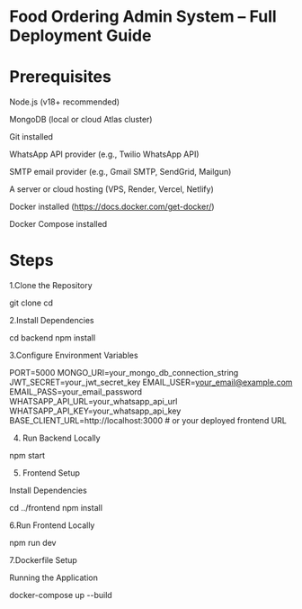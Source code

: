 
Food Ordering Admin System – Full Deployment Guide
==================================================


Prerequisites
==============
Node.js (v18+ recommended)

MongoDB (local or cloud Atlas cluster)

Git installed

WhatsApp API provider (e.g., Twilio WhatsApp API)

SMTP email provider (e.g., Gmail SMTP, SendGrid, Mailgun)

A server or cloud hosting (VPS, Render, Vercel, Netlify)

Docker installed (https://docs.docker.com/get-docker/)

Docker Compose installed


Steps
=====

1.Clone the Repository

git clone <repository-url>
cd <repository-folder>


2.Install Dependencies

cd backend
npm install


3.Configure Environment Variables

PORT=5000
MONGO_URI=your_mongo_db_connection_string
JWT_SECRET=your_jwt_secret_key
EMAIL_USER=your_email@example.com
EMAIL_PASS=your_email_password
WHATSAPP_API_URL=your_whatsapp_api_url
WHATSAPP_API_KEY=your_whatsapp_api_key
BASE_CLIENT_URL=http://localhost:3000  # or your deployed frontend URL


4. Run Backend Locally

npm start


5. Frontend Setup

Install Dependencies

cd ../frontend
npm install


6.Run Frontend Locally

npm run dev


7.Dockerfile Setup

Running the Application

docker-compose up --build







